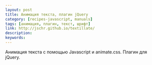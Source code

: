 ```yaml
---
layout: post
title: Анимация текста, плагин jQuery
category: [recipes-javascript, manuals]
tags: [анимация, плагин, текст, шрифт]
link: http://jschr.github.io/textillate/
description:
keywords:
---
```


<p>Анимация текста с помощью Javascript и animate.css. Плагин для jQuery.</p>
